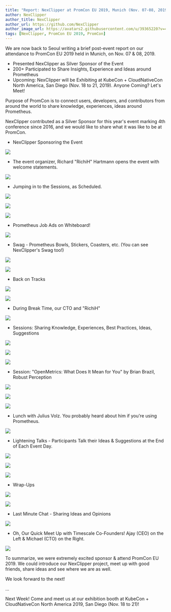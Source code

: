 ```yaml
---
title: "Report: NexClipper at PromCon EU 2019, Munich (Nov. 07-08, 2019)"
author: NexClipper
author_title: NexClipper
author_url: https://github.com/NexClipper
author_image_url: https://avatars2.githubusercontent.com/u/39365220?v=4
tags: [NexClipper, PromCon EU 2019, PromCon]
---
```


We are now back to Seoul writing a brief post-event report on our attendance to PromCon EU 2019 held in Munich, on Nov. 07 & 08, 2019.

- Presented NexClipper as Silver Sponsor of the Event
- 200+ Participated to Share Insights, Experience and Ideas around Prometheus
- Upcoming: NexClipper will be Exhibiting at KubeCon + CloudNativeCon North America, San Diego (Nov. 18 to 21, 2019). Anyone Coming? Let's Meet!

Purpose of PromCon is to connect users, developers, and contributors from around the world to share knowledge, experiences, ideas around Prometheus.

NexClipper contributed as a Silver Sponsor for this year's event marking 4th conference since 2016, and we would like to share what it was like to be at PromCon.

<!--truncate-->

- NexClipper Sponsoring the Event

![](images/IMG_5045-1-e1573811422855.jpg)

- The event organizer, Richard "RichiH" Hartmann opens the event with welcome statements.

![](images/IMG_5058-2-e1573811455722.jpg)

- Jumping in to the Sessions, as Scheduled.

![](images/IMG_5066-e1573811495401.jpg)

![](images/IMG_5070-e1573811518139.jpg)

![](images/IMG_5074-e1573811544357.jpg)

- Prometheus Job Ads on Whiteboard!

![](images/IMG_5098-e1573811572227.jpg)

- Swag - Prometheus Bowls, Stickers, Coasters, etc. (You can see NexClipper's Swag too!)

![](images/IMG_5102-e1573811597758.jpg)

![](images/IMG_5104-e1573811614838.jpg)

- Back on Tracks

![](images/IMG_5111-e1573811650980.jpg)

![](images/IMG_5127-e1573811667821.jpg)

- During Break Time, our CTO and "RichiH"

![](images/IMG_5160-e1573811694931.jpg)

- Sessions: Sharing Knowledge, Experiences, Best Practices, Ideas, Suggestions

![](images/IMG_5162-e1573811726988.jpg)

![](images/IMG_5170-e1573811774676.jpg)

![](images/IMG_5185-e1573811798988.jpg)

- Session: "OpenMetrics: What Does It Mean for You" by Brian Brazil, Robust Perception

![](images/IMG_5206-e1573811825560.jpg)

![](images/IMG_5217-e1573811881565.jpg)

![](images/IMG_5208-e1573811941987.jpg)

- Lunch with Julius Volz. You probably heard about him if you're using Prometheus.

![](images/IMG_5219-e1573811971638.jpg)

- Lightening Talks - Participants Talk their Ideas & Suggestions at the End of Each Event Day.

![](images/IMG_5225-e1573812004733.jpg)

![](images/IMG_5228-e1573812019690.jpg)

![](images/IMG_5232-e1573812041617.jpg)

- Wrap-Ups

![](images/IMG_5244-e1573812066167.jpg)

![](images/IMG_5247-e1573812096509.jpg)

- Last Minute Chat - Sharing Ideas and Opinions

![](images/IMG_5253-e1573812130828.jpg)

- Oh, Our Quick Meet Up with Timescale Co-Founders! Ajay (CEO) on the Left & Michael (CTO) on the Right.

![](images/IMG_8211-e1573812164366.jpg)

To summarize, we were extremely excited sponsor & attend PromCon EU 2019. We could introduce our NexClipper project, meet up with good friends, share ideas and see where we are as well.

We look forward to the next!

...

Next Week! Come and meet us at our exhibition booth at KubeCon + CloudNativeCon North America 2019, San Diego (Nov. 18 to 21)!
